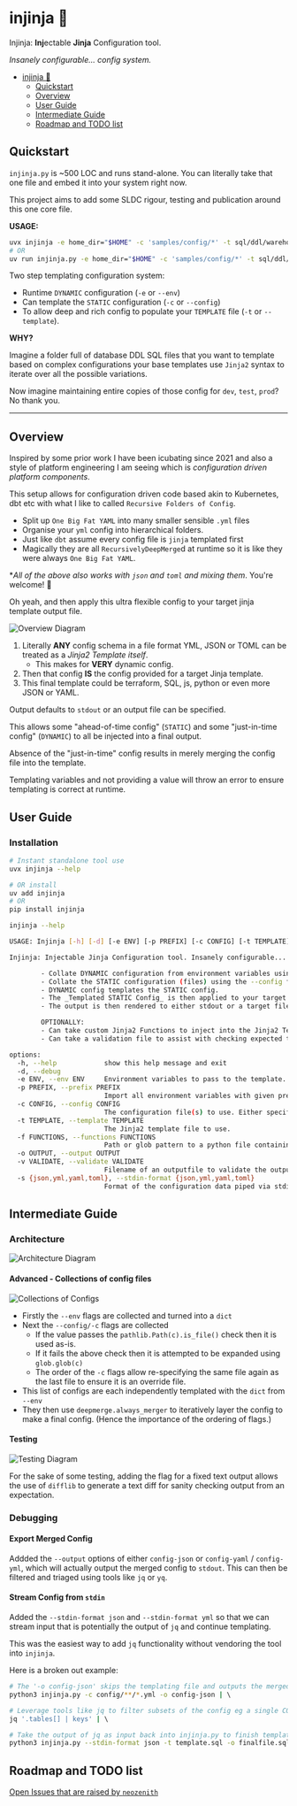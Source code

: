# injinja 🥷

Injinja: **Inj**ectable **Jinja** Configuration tool.  

_Insanely configurable... config system._

<!--TOC-->

- [injinja 🥷](#injinja-)
  - [Quickstart](#quickstart)
  - [Overview](#overview)
  - [User Guide](#user-guide)
  - [Intermediate Guide](#intermediate-guide)
  - [Roadmap and TODO list](#roadmap-and-todo-list)

<!--TOC-->

## Quickstart

`injinja.py` is ~500 LOC and runs stand-alone. You can literally take that one file and embed it into your system right now.  

This project aims to add some SLDC rigour, testing and publication around this one core file.

**USAGE:**

```sh
uvx injinja -e home_dir="$HOME" -c 'samples/config/*' -t sql/ddl/warehouse__roles.sql.j2
# OR
uv run injinja.py -e home_dir="$HOME" -c 'samples/config/*' -t sql/ddl/warehouse__roles.sql.j2
```

Two step templating configuration system:

- Runtime `DYNAMIC` configuration (`-e` or `--env`)
- Can template the `STATIC` configuration (`-c` or `--config`)
- To allow deep and rich config to populate your `TEMPLATE` file (`-t` or `--template`).

**WHY?**

Imagine a folder full of database DDL SQL files that you want to template based on complex configurations your base templates use `Jinja2` syntax to iterate over all the possible variations.

Now imagine maintaining entire copies of those config for `dev`, `test`, `prod`? No thank you.

----

## Overview

Inspired by some prior work I have been icubating since 2021 and also a style of platform engineering I am seeing which is _configuration driven platform components_.

This setup allows for configuration driven code based akin to Kubernetes, dbt etc with what I like to called `Recursive Folders of Config`.

- Split up `One Big Fat YAML` into many smaller sensible `.yml` files
- Organise your `yml` config into hierarchical folders.
- Just like `dbt` assume every config file is `jinja` templated first
- Magically they are all `RecursivelyDeepMerge`d at runtime so it is like they were always `One Big Fat YAML`.

*_All of the above also works with `json` and `toml` and mixing them_. You're welcome! 🦾

Oh yeah, and then apply this ultra flexible config to your target jinja template output file.

![Overview Diagram](https://github.com/neozenith/injinja/blob/main/diagrams/overview.png?raw=true)

1. Literally **ANY** config schema in a file format YML, JSON or TOML can be treated as a _Jinja2 Template itself_.
   - This makes for **VERY** dynamic config.
2. Then that config **IS** the config provided for a target Jinja template.
3. This final template could be terraform, SQL, js, python or even more JSON or YAML.

Output defaults to `stdout` or an output file can be specified.

This allows some "ahead-of-time config" (`STATIC`) and some "just-in-time config" (`DYNAMIC`) to all be injected into a final output.

Absence of the "just-in-time" config results in merely merging the config file into the template.

Templating variables and not providing a value will throw an error to ensure templating is correct at runtime.

## User Guide

### Installation

```sh
# Instant standalone tool use
uvx injinja --help

# OR install
uv add injinja
# OR
pip install injinja
```

```sh
injinja --help

USAGE: Injinja [-h] [-d] [-e ENV] [-p PREFIX] [-c CONFIG] [-t TEMPLATE] [-f FUNCTIONS] [-o OUTPUT] [-v VALIDATE] [-s {json,yml,yaml,toml}]

Injinja: Injectable Jinja Configuration tool. Insanely configurable... config system.

        - Collate DYNAMIC configuration from environment variables using --env, --prefix flags
        - Collate the STATIC configuration (files) using the --config flags.
        - DYNAMIC config templates the STATIC config.
        - The _Templated STATIC Config_ is then applied to your target Jinja2 template file using the --template flag.
        - The output is then rendered to either stdout or a target file.

        OPTIONALLY:
        - Can take custom Jinja2 Functions to inject into the Jinja2 Templating Engine Environment
        - Can take a validation file to assist with checking expected templated output against a known file.

options:
  -h, --help            show this help message and exit
  -d, --debug
  -e ENV, --env ENV     Environment variables to pass to the template. Can be KEY=VALUE or path to an .env file.
  -p PREFIX, --prefix PREFIX
                        Import all environment variables with given prefix. eg 'MYAPP_' could find MYAPP_NAME and will import as `myapp.name`. This argument can be repeated.
  -c CONFIG, --config CONFIG
                        The configuration file(s) to use. Either specify a single file, repeated config flags for multiple files or a glob pattern.
  -t TEMPLATE, --template TEMPLATE
                        The Jinja2 template file to use.
  -f FUNCTIONS, --functions FUNCTIONS
                        Path or glob pattern to a python file containing custom functions to use in the template.
  -o OUTPUT, --output OUTPUT
  -v VALIDATE, --validate VALIDATE
                        Filename of an outputfile to validate the output against.
  -s {json,yml,yaml,toml}, --stdin-format {json,yml,yaml,toml}
                        Format of the configuration data piped via stdin (json, yaml, toml). If set, injinja will attempt to read from stdin. eg cat config.json | python3 injinja.py --stdin-format json
```

## Intermediate Guide

### Architecture

![Architecture Diagram](https://github.com/neozenith/injinja/blob/main/diagrams/architecture.png?raw=true)

#### Advanced - Collections of config files

![Collections of Configs](https://github.com/neozenith/injinja/blob/main/diagrams/collections_of_configs.png?raw=true)

- Firstly the `--env` flags are collected and turned into a `dict`
- Next the `--config/-c` flags are collected
  - If the value passes the `pathlib.Path(c).is_file()` check then it is used as-is.
  - If it fails the above check then it is attempted to be expanded using `glob.glob(c)`
  - The order of the `-c` flags allow re-specifying the same file again as the last file to ensure it is an override file.
- This list of configs are each independently templated with the `dict` from `--env`
- They then use `deepmerge.always_merger` to iteratively layer the config to make a final config. (Hence the importance of the ordering of flags.)

#### Testing

![Testing Diagram](https://github.com/neozenith/injinja/blob/main/diagrams/testing.png?raw=true)

For the sake of some testing, adding the flag for a fixed text output allows the use of `difflib` to generate a text diff for sanity checking output from an expectation.

### Debugging

#### Export Merged Config

Addded the `--output` options of either `config-json` or `config-yaml` / `config-yml`, which will actually output the merged config to `stdout`. This can then be filtered and triaged using tools like `jq` or `yq`.

#### Stream Config from `stdin`

Added the `--stdin-format json` and `--stdin-format yml` so that we can stream input that is potentially the output of `jq` and continue templating.

This was the easiest way to add `jq` functionality without vendoring the tool into `injinja`.

Here is a broken out example:

```sh
# The '-o config-json' skips the templating file and outputs the merged config  
python3 injinja.py -c config/**/*.yml -o config-json | \  

# Leverage tools like jq to filter subsets of the config eg a single COPY INTO statement for testing and debugging  
jq '.tables[] | keys' | \  

# Take the output of jq as input back into injinja.py to finish templating.  
python3 injinja.py --stdin-format json -t template.sql -o finalfile.sql
```

## Roadmap and TODO list

[Open Issues that are raised by `neozenith`](https://github.com/neozenith/injinja/issues?q=is%3Aissue%20state%3Aopen%20author%3Aneozenith)
